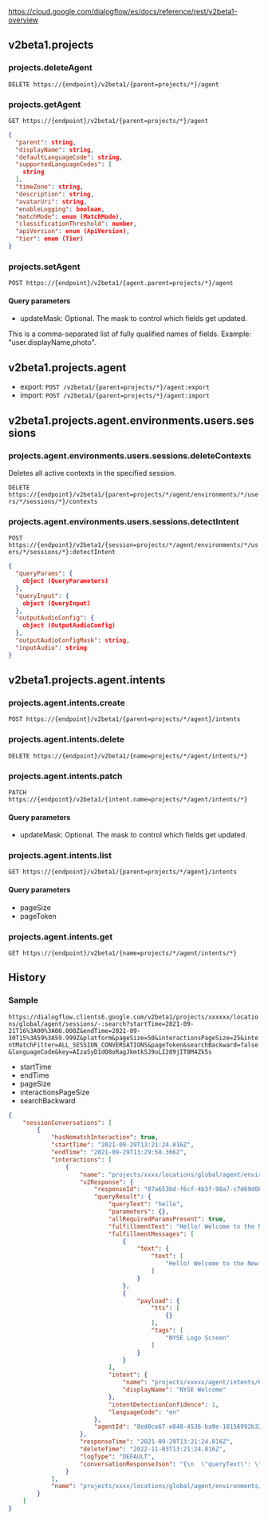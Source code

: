 
<https://cloud.google.com/dialogflow/es/docs/reference/rest/v2beta1-overview>

## v2beta1.projects

### projects.deleteAgent

`DELETE https://{endpoint}/v2beta1/{parent=projects/*}/agent`

### projects.getAgent

`GET https://{endpoint}/v2beta1/{parent=projects/*}/agent`

```json
{
  "parent": string,
  "displayName": string,
  "defaultLanguageCode": string,
  "supportedLanguageCodes": [
    string
  ],
  "timeZone": string,
  "description": string,
  "avatarUri": string,
  "enableLogging": boolean,
  "matchMode": enum (MatchMode),
  "classificationThreshold": number,
  "apiVersion": enum (ApiVersion),
  "tier": enum (Tier)
}
```

### projects.setAgent

`POST https://{endpoint}/v2beta1/{agent.parent=projects/*}/agent`

#### Query parameters

- updateMask: Optional. The mask to control which fields get updated.

This is a comma-separated list of fully qualified names of fields. Example: "user.displayName,photo".

## v2beta1.projects.agent

- export: `POST /v2beta1/{parent=projects/*}/agent:export`
- import: `POST /v2beta1/{parent=projects/*}/agent:import`

## v2beta1.projects.agent.environments.users.sessions

### projects.agent.environments.users.sessions.deleteContexts

Deletes all active contexts in the specified session.

`DELETE https://{endpoint}/v2beta1/{parent=projects/*/agent/environments/*/users/*/sessions/*}/contexts`

### projects.agent.environments.users.sessions.detectIntent

`POST https://{endpoint}/v2beta1/{session=projects/*/agent/environments/*/users/*/sessions/*}:detectIntent`

```json
{
  "queryParams": {
    object (QueryParameters)
  },
  "queryInput": {
    object (QueryInput)
  },
  "outputAudioConfig": {
    object (OutputAudioConfig)
  },
  "outputAudioConfigMask": string,
  "inputAudio": string
}
```

## v2beta1.projects.agent.intents

### projects.agent.intents.create

`POST https://{endpoint}/v2beta1/{parent=projects/*/agent}/intents`

### projects.agent.intents.delete

`DELETE https://{endpoint}/v2beta1/{name=projects/*/agent/intents/*}`

### projects.agent.intents.patch

`PATCH https://{endpoint}/v2beta1/{intent.name=projects/*/agent/intents/*}`

#### Query parameters

- updateMask: Optional. The mask to control which fields get updated.

### projects.agent.intents.list

`GET https://{endpoint}/v2beta1/{parent=projects/*/agent}/intents`

#### Query parameters

- pageSize
- pageToken

### projects.agent.intents.get

`GET https://{endpoint}/v2beta1/{name=projects/*/agent/intents/*}`

## History

### Sample

`https://dialogflow.clients6.google.com/v2beta1/projects/xxxxxx/locations/global/agent/sessions/-:search?startTime=2021-09-21T16%3A00%3A00.000Z&endTime=2021-09-30T15%3A59%3A59.999Z&platform&pageSize=50&interactionsPageSize=25&intentMatchFilter=ALL_SESSION_CONVERSATIONS&pageToken&searchBackward=false&languageCode&key=AIzaSyD1dO8oRagJkmtkSJ9oLI289jIT8M4Zk5s`

- startTime
- endTime
- pageSize
- interactionsPageSize
- searchBackward

```json
{
    "sessionConversations": [
        {
            "hasNomatchInteraction": true,
            "startTime": "2021-09-29T13:21:24.816Z",
            "endTime": "2021-09-29T13:29:58.366Z",
            "interactions": [
                {
                    "name": "projects/xxxx/locations/global/agent/environments/draft/sessions/35326fd55580fa364028f187c127eb57c2cf491a4cbe3f7579e88ebbacb6bd2a/conversations/1632921684816/interactions/17c31b78b50-e7cb1",
                    "v2Response": {
                        "responseId": "07a653bd-f6cf-4b3f-98a7-c7d69d0bab1d-94f60986",
                        "queryResult": {
                            "queryText": "hello",
                            "parameters": {},
                            "allRequiredParamsPresent": true,
                            "fulfillmentText": "Hello! Welcome to the New York Stock Exchange, home to the greatest companies in the world.",
                            "fulfillmentMessages": [
                                {
                                    "text": {
                                        "text": [
                                            "Hello! Welcome to the New York Stock Exchange, home to the greatest companies in the world."
                                        ]
                                    }
                                },
                                {
                                    "payload": {
                                        "tts": [
                                            {}
                                        ],
                                        "tags": [
                                            "NYSE Logo Screen"
                                        ]
                                    }
                                }
                            ],
                            "intent": {
                                "name": "projects/xxxxx/agent/intents/67437b5e-f3ed-4e87-86cd-9e86918c7610",
                                "displayName": "NYSE Welcome"
                            },
                            "intentDetectionConfidence": 1,
                            "languageCode": "en"
                        },
                        "agentId": "8ed0ce67-e848-4536-ba9e-18156992b328"
                    },
                    "responseTime": "2021-09-29T13:21:24.816Z",
                    "deleteTime": "2022-11-03T13:21:24.816Z",
                    "logType": "DEFAULT",
                    "conversationResponseJson": "{\n  \"queryText\": \"hello\",\n  \"parameters\": {\n  },\n  \"fulfillmentText\": \"Hello! Welcome to the New York Stock Exchange, home to the greatest companies in the world.\",\n  \"fulfillmentMessages\": [{\n    \"text\": {\n      \"text\": [\"Hello! Welcome to the New York Stock Exchange, home to the greatest companies in the world.\"]\n    },\n    \"lang\": \"en\"\n  }, {\n    \"payload\": {\n      \"tags\": [\"NYSE Logo Screen\"],\n      \"tts\": [{\n      }]\n    },\n    \"lang\": \"en\"\n  }],\n  \"intent\": {\n    \"id\": \"67437b5e-f3ed-4e87-86cd-9e86918c7610\",\n    \"displayName\": \"NYSE Welcome\",\n    \"priority\": 500000,\n    \"messages\": [{\n      \"text\": {\n        \"text\": [\"Hello! Welcome to the New York Stock Exchange, home to the greatest companies in the world.\"]\n      },\n      \"lang\": \"en\"\n    }, {\n      \"payload\": {\n        \"tags\": [\"NYSE Logo Screen\"],\n        \"tts\": [{\n        }]\n      },\n      \"lang\": \"en\"\n    }]\n  },\n  \"intentDetectionConfidence\": 1.0,\n  \"languageCode\": \"en\",\n  \"slotfillingMetadata\": {\n    \"allRequiredParamsPresent\": true\n  },\n  \"id\": \"07a653bd-f6cf-4b3f-98a7-c7d69d0bab1d-94f60986\",\n  \"sessionId\": \"858858580010015\",\n  \"timestamp\": \"2021-09-29T13:21:24.814006Z\",\n  \"source\": \"agent\",\n  \"webhookStatus\": {\n    \"webhookEnabledForAgent\": true\n  },\n  \"agentEnvironmentId\": {\n    \"agentId\": \"8ed0ce67-e848-4536-ba9e-18156992b328\",\n    \"cloudProjectId\": \"xxxx\"\n  },\n  \"queriedIntentsCount\": 10\n}"
                }
            ],
            "name": "projects/xxxx/locations/global/agent/environments/draft/sessions/35326fd55580fa364028f187c127eb57c2cf491a4cbe3f7579e88ebbacb6bd2a/conversations/1632921684816"
        }
    ]
}
```